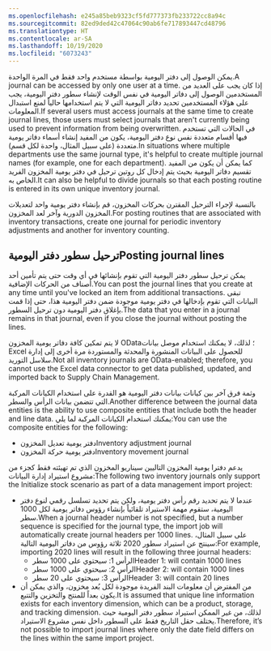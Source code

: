 ```yaml
---
ms.openlocfilehash: e245a85beb9323cf5fd777373fb233722cc8a94c
ms.sourcegitcommit: 82ed9ded42c47064c90ab6fe717893447cd48796
ms.translationtype: HT
ms.contentlocale: ar-SA
ms.lasthandoff: 10/19/2020
ms.locfileid: "6073243"
---
```

<span data-ttu-id="0ecf4-101">يمكن الوصول إلى دفتر اليومية بواسطة مستخدم واحد فقط في المرة الواحدة.</span><span class="sxs-lookup"><span data-stu-id="0ecf4-101">A journal can be accessed by only one user at a time.</span></span> <span data-ttu-id="0ecf4-102">إذا كان يجب على العديد من المستخدمين الوصول إلى دفاتر اليومية في نفس الوقت لإنشاء سطور دفتر اليومية، يجب على هؤلاء المستخدمين تحديد دفاتر اليومية التي لا يتم استخدامها حالياً لمنع استبدال المعلومات.</span><span class="sxs-lookup"><span data-stu-id="0ecf4-102">If several users must access journals at the same time to create journal lines, those users must select journals that aren't currently being used to prevent information from being overwritten.</span></span> <span data-ttu-id="0ecf4-103">في الحالات التي تستخدم فيها أقسام متعددة نفس نوع دفتر اليومية، يكون من المفيد إنشاء أسماء دفاتر يومية متعددة (على سبيل المثال، واحدة لكل قسم).</span><span class="sxs-lookup"><span data-stu-id="0ecf4-103">In situations where multiple departments use the same journal type, it's helpful to create multiple journal names (for example, one for each department).</span></span> <span data-ttu-id="0ecf4-104">كما يمكن أن يكون من المفيد تقسيم دفاتر اليومية بحيث يتم إدخال كل روتين ترحيل في دفتر يومية المخزون الفريد الخاص به.</span><span class="sxs-lookup"><span data-stu-id="0ecf4-104">It can also be helpful to divide journals so that each posting routine is entered in its own unique inventory journal.</span></span> 

<span data-ttu-id="0ecf4-105">بالنسبة لإجراء الترحيل المقترن بحركات المخزون، قم بإنشاء دفتر يومية واحد لتعديلات المخزون الدورية وآخر لعد المخزون.</span><span class="sxs-lookup"><span data-stu-id="0ecf4-105">For posting routines that are associated with inventory transactions, create one journal for periodic inventory adjustments and another for inventory counting.</span></span>

## <a name="posting-journal-lines"></a><span data-ttu-id="0ecf4-106">ترحيل سطور دفتر اليومية</span><span class="sxs-lookup"><span data-stu-id="0ecf4-106">Posting journal lines</span></span> 

<span data-ttu-id="0ecf4-107">يمكن ترحيل سطور دفتر اليومية التي تقوم بإنشائها في أي وقت حتى يتم تأمين أحد أصناف من الحركات الإضافية.</span><span class="sxs-lookup"><span data-stu-id="0ecf4-107">You can post the journal lines that you create at any time until you've locked an item from additional transactions.</span></span> <span data-ttu-id="0ecf4-108">تبقى البيانات التي تقوم بإدخالها في دفتر يومية موجودة ضمن دفتر اليومية هذا، حتى إذا قمت بإغلاق دفتر اليومية دون ترحيل السطور.</span><span class="sxs-lookup"><span data-stu-id="0ecf4-108">The data that you enter in a journal remains in that journal, even if you close the journal without posting the lines.</span></span>

<span data-ttu-id="0ecf4-109">لا يتم تمكين كافة دفاتر يومية المخزون OData؛ لذلك، لا يمكنك استخدام موصل بيانات Excel للحصول على البيانات المنشورة والمحدثة والمستوردة مرة أخرى إلى إدارة سلاسل التوريد.</span><span class="sxs-lookup"><span data-stu-id="0ecf4-109">Not all inventory journals are OData-enabled; therefore, you cannot use the Excel data connector to get data published, updated, and imported back to Supply Chain Management.</span></span>

<span data-ttu-id="0ecf4-110">وثمة فرق آخر بين كيانات بيانات دفتر اليومية هو القدرة على استخدام الكيانات المركبة التي تتضمن بيانات الرأس والسطر.</span><span class="sxs-lookup"><span data-stu-id="0ecf4-110">Another difference between the journal data entities is the ability to use composite entities that include both the header and line data.</span></span> <span data-ttu-id="0ecf4-111">يمكنك استخدام الكيانات المركبة لما يلي:</span><span class="sxs-lookup"><span data-stu-id="0ecf4-111">You can use the composite entities for the following:</span></span>

- <span data-ttu-id="0ecf4-112">دفتر يومية تعديل المخزون</span><span class="sxs-lookup"><span data-stu-id="0ecf4-112">Inventory adjustment journal</span></span>
- <span data-ttu-id="0ecf4-113">دفتر يومية حركة المخزون</span><span class="sxs-lookup"><span data-stu-id="0ecf4-113">Inventory movement journal</span></span>

<span data-ttu-id="0ecf4-114">يدعم دفترا يومية المخزون التاليين سيناريو المخزون الذي تم تهيئته فقط كجزء من مشروع استيراد إدارة البيانات:</span><span class="sxs-lookup"><span data-stu-id="0ecf4-114">The following two inventory journals only support the Initialize stock scenario as part of a data management import project:</span></span>

- <span data-ttu-id="0ecf4-115">عندما لا يتم تحديد رقم رأس دفتر يومية، ولكن يتم تحديد تسلسل رقمي لنوع دفتر اليومية، ستقوم مهمة الاستيراد تلقائياً بإنشاء رؤوس دفاتر يومية لكل 1000 سطر.</span><span class="sxs-lookup"><span data-stu-id="0ecf4-115">When a journal header number is not specified, but a number sequence is specified for the journal type, the import job will automatically create journal headers per 1000 lines.</span></span> <span data-ttu-id="0ecf4-116">على سبيل المثال، سينتج عن استيراد سطور 2020 ثلاثة رؤوس من دفاتر اليومية التالية:</span><span class="sxs-lookup"><span data-stu-id="0ecf4-116">For example, importing 2020 lines will result in the following three journal headers:</span></span>
    - <span data-ttu-id="0ecf4-117">الرأس 1: سيحتوي على 1000 سطر</span><span class="sxs-lookup"><span data-stu-id="0ecf4-117">Header 1: will contain 1000 lines</span></span>
    - <span data-ttu-id="0ecf4-118">الرأس 2: سيحتوي على 1000 سطر</span><span class="sxs-lookup"><span data-stu-id="0ecf4-118">Header 2: will contain 1000 lines</span></span>
    - <span data-ttu-id="0ecf4-119">الرأس 3: سيحتوي على 20 سطر</span><span class="sxs-lookup"><span data-stu-id="0ecf4-119">Header 3: will contain 20 lines</span></span>
- <span data-ttu-id="0ecf4-120">من المفترض أن معلومات البند الفريدة موجودة لكل بُعد مخزون، والذي يمكن أن يكون بعداً للمنتج والتخزين والتتبع.</span><span class="sxs-lookup"><span data-stu-id="0ecf4-120">It is assumed that unique line information exists for each inventory dimension, which can be a product, storage, and tracking dimension.</span></span> <span data-ttu-id="0ecf4-121">لذلك، من غير الممكن استيراد سطور دفتر اليومية حيث يختلف حقل التاريخ فقط على السطور داخل نفس مشروع الاستيراد.</span><span class="sxs-lookup"><span data-stu-id="0ecf4-121">Therefore, it’s not possible to import journal lines where only the date field differs on the lines within the same import project.</span></span>

